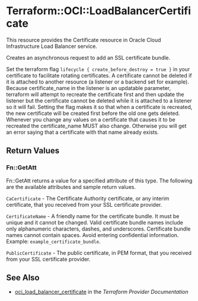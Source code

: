 # Terraform::OCI::LoadBalancerCertificate

This resource provides the Certificate resource in Oracle Cloud Infrastructure Load Balancer service.

Creates an asynchronous request to add an SSL certificate bundle.

Set the terraform flag `lifecycle { create_before_destroy = true }` in your certificate to facilitate rotating certificates. 
A certificate cannot be deleted if it is attached to another resource (a listener or a backend set for example).
Because certificate_name in the listener is an updatable parameter, terraform will attempt to recreate the certificate first and then update the listener but the certificate cannot be deleted while it is attached to a listener so it will fail.
Setting the flag makes it so that when a certificate is recreated, the new certificate will be created first before the old one gets deleted.
Whenever you change any values on a certificate that causes it to be recreated the certificate_name MUST also change. Otherwise you will get an error saying that a certificate with that name already exists.

## Return Values

### Fn::GetAtt

Fn::GetAtt returns a value for a specified attribute of this type. The following are the available attributes and sample return values.

`CaCertificate` - The Certificate Authority certificate, or any interim certificate, that you received from your SSL certificate provider.

`CertificateName` - A friendly name for the certificate bundle. It must be unique and it cannot be changed. Valid certificate bundle names include only alphanumeric characters, dashes, and underscores. Certificate bundle names cannot contain spaces. Avoid entering confidential information.  Example: `example_certificate_bundle`.

`PublicCertificate` - The public certificate, in PEM format, that you received from your SSL certificate provider.

## See Also

* [oci_load_balancer_certificate](https://www.terraform.io/docs/providers/oci/r/load_balancer_certificate.html) in the _Terraform Provider Documentation_